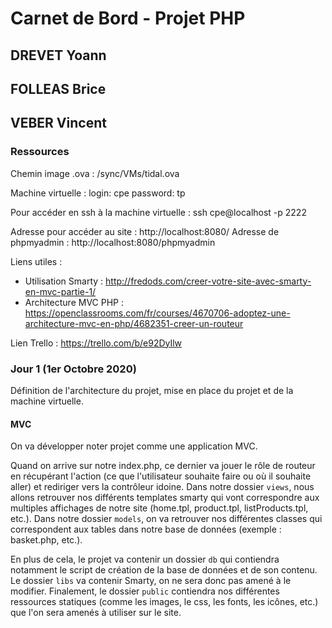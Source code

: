 # Carnet de Bord - Projet PHP

## DREVET Yoann
## FOLLEAS Brice
## VEBER Vincent

### Ressources

Chemin image .ova :
/sync/VMs/tidal.ova

Machine virtuelle :
login: cpe
password: tp

Pour accéder en ssh à la machine virtuelle : ssh cpe@localhost -p 2222

Adresse pour accéder au site : http://localhost:8080/
Adresse de phpmyadmin : http://localhost:8080/phpmyadmin

Liens utiles :
- Utilisation Smarty : http://fredods.com/creer-votre-site-avec-smarty-en-mvc-partie-1/
- Architecture MVC PHP : https://openclassrooms.com/fr/courses/4670706-adoptez-une-architecture-mvc-en-php/4682351-creer-un-routeur

Lien Trello : https://trello.com/b/e92DyIlw

### Jour 1 (1er Octobre 2020)

Définition de l'architecture du projet, mise en place du projet et de la machine virtuelle.

#### MVC

On va développer noter projet comme une application MVC.

Quand on arrive sur notre index.php, ce dernier va jouer le rôle de routeur en récupérant l'action (ce que l'utilisateur souhaite faire ou où il souhaite aller) et rediriger vers la contrôleur idoine.
Dans notre dossier `views`, nous allons retrouver nos différents templates smarty qui vont correspondre aux multiples affichages de notre site (home.tpl, product.tpl, listProducts.tpl, etc.).
Dans notre dossier `models`, on va retrouver nos différentes classes qui correspondent aux tables dans notre base de données (exemple : basket.php, etc.).

En plus de cela, le projet va contenir un dossier `db` qui contiendra notamment le script de création de la base de données et de son contenu.
Le dossier `libs` va contenir Smarty, on ne sera donc pas amené à le modifier.
Finalement, le dossier `public` contiendra nos différentes ressources statiques (comme les images, le css, les fonts, les icônes, etc.) que l'on sera amenés à utiliser sur le site.
